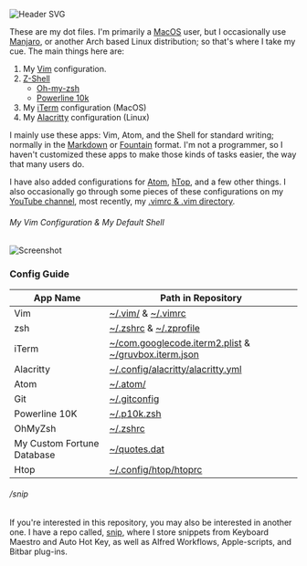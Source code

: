 ![Header SVG](https://makccr.github.io/images/github-header.svg)

These are my dot files. I'm primarily a [MacOS](https://www.apple.com/macos/) user, but I occasionally use [Manjaro](https://manjaro.org/), or another Arch based Linux distribution; so that's where I take my cue. The main things here are: 

1. My [Vim](https://www.vim.org/) configuration. 
2. [Z-Shell](http://zsh.sourceforge.net/)
    * [Oh-my-zsh](https://ohmyz.sh/)
    * [Powerline 10k](https://github.com/romkatv/powerlevel10k) 
3. My [iTerm](https://www.iterm2.com/) configuration (MacOS)
4. My [Alacritty](https://github.com/alacritty/alacritty) configuration (Linux)

I mainly use these apps: Vim, Atom, and the Shell for standard writing; normally in the [Markdown](https://www.markdownguide.org/) or [Fountain](https://fountain.io/) format. I'm not a programmer, so I haven't customized these apps to make those kinds of tasks easier, the way that many users do. 

I have also added configurations for [Atom](https://atom.io/), [hTop](https://hisham.hm/htop/), and a few other things. I also occasionally go through some pieces of these configurations on my [YouTube channel](https://www.youtube.com/c/makccr), most recently, my [.vimrc & .vim directory](https://www.youtube.com/watch?v=Igfm59WL3NE).

###### My Vim Configuration & My Default Shell
![Screenshot](https://raw.githubusercontent.com/makccr/dotProfiles/master/images/configuration.jpg)

### Config Guide
App Name        | Path in Repository      
 -------------- | ----------------------- 
Vim | [~/.vim/](https://github.com/makccr/dot/blob/master/.vimrc) & [~/.vimrc](https://github.com/makccr/dot/tree/master/.vim) 
zsh | [~/.zshrc](https://github.com/makccr/dot/blob/master/.zshrc) & [~/.zprofile](https://github.com/makccr/dot/blob/master/.zprofile) 
iTerm | [~/com.googlecode.iterm2.plist](https://github.com/makccr/dot/blob/master/com.googlecode.iterm2.plist) & [~/gruvbox.iterm.json](https://github.com/makccr/dot/blob/master/gruvbox.iterm.json)
Alacritty | [~/.config/alacritty/alacritty.yml](https://github.com/makccr/dot/blob/master/.config/alacritty/alacritty.yml)
Atom | [~/.atom/](https://github.com/makccr/dot/tree/master/.atom)
Git | [~/.gitconfig](https://github.com/makccr/dot/blob/master/.gitconfig) 
Powerline 10K | [~/.p10k.zsh](https://github.com/makccr/dot/blob/master/.p10k.zsh) 
OhMyZsh | [~/.zshrc](https://github.com/makccr/dot/blob/master/.zshrc)
My Custom Fortune Database | [~/quotes.dat](https://github.com/makccr/dot/blob/master/quotes)
Htop | [~/.config/htop/htoprc](https://github.com/makccr/dot/blob/master/.config/htop/htoprc)

###### /snip
If you're interested in this repository, you may also be interested in another one. I have a repo called, [snip](https://gitub.com/makccr/snip), where I store snippets from Keyboard Maestro and Auto Hot Key, as well as Alfred Workflows, Apple-scripts, and Bitbar plug-ins. 
